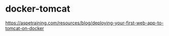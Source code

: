 # docker-tomcat
https://aspetraining.com/resources/blog/deploying-your-first-web-app-to-tomcat-on-docker
